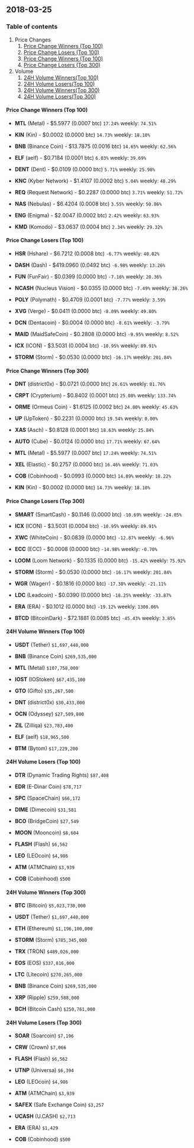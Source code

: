 ## 2018-03-25
### Table of contents
1. Price Changes
	1. [Price Change Winners (Top 100)](#price-change-winners-top-100)
	2. [Price Change Losers (Top 100)](#price-change-losers-top-100)
	1. [Price Change Winners (Top 100)](#price-change-winners-top-300)
	2. [Price Change Losers (Top 300)](#price-change-losers-top-300)
2. Volume
	1. [24H Volume Winners(Top 100)](#24h-volume-winners-top-100)
	2. [24H Volume Losers(Top 100)](#24h-volume-losers-top-100)
	1. [24H Volume Winners(Top 300)](#24h-volume-winners-top-300)
	2. [24H Volume Losers(Top 300)](#24h-volume-losers-top-300)

#### Price Change Winners (Top 100)
* **MTL** (Metal) - $5.5977 (0.0007 btc) `17.24%` weekly: `74.51%`

* **KIN** (Kin) - $0.0002 (0.0000 btc) `14.73%` weekly: `18.10%`

* **BNB** (Binance Coin) - $13.7875 (0.0016 btc) `14.65%` weekly: `62.56%`

* **ELF** (aelf) - $0.7184 (0.0001 btc) `6.03%` weekly: `39.69%`

* **DENT** (Dent) - $0.0109 (0.0000 btc) `5.71%` weekly: `25.98%`

* **KNC** (Kyber Network) - $1.4107 (0.0002 btc) `5.04%` weekly: `48.29%`

* **REQ** (Request Network) - $0.2287 (0.0000 btc) `3.71%` weekly: `51.72%`

* **NAS** (Nebulas) - $6.4204 (0.0008 btc) `3.55%` weekly: `50.86%`

* **ENG** (Enigma) - $2.0047 (0.0002 btc) `2.42%` weekly: `63.93%`

* **KMD** (Komodo) - $3.0637 (0.0004 btc) `2.34%` weekly: `29.32%`


#### Price Change Losers (Top 100)
* **HSR** (Hshare) - $6.7212 (0.0008 btc) `-6.77%` weekly: `40.02%`

* **DASH** (Dash) - $419.0960 (0.0492 btc) `-6.98%` weekly: `13.26%`

* **FUN** (FunFair) - $0.0399 (0.0000 btc) `-7.16%` weekly: `20.36%`

* **NCASH** (Nucleus Vision) - $0.0355 (0.0000 btc) `-7.49%` weekly: `38.26%`

* **POLY** (Polymath) - $0.4709 (0.0001 btc) `-7.77%` weekly: `3.59%`

* **XVG** (Verge) - $0.0411 (0.0000 btc) `-8.09%` weekly: `49.80%`

* **DCN** (Dentacoin) - $0.0004 (0.0000 btc) `-8.61%` weekly: `-3.79%`

* **MAID** (MaidSafeCoin) - $0.2808 (0.0000 btc) `-9.95%` weekly: `8.52%`

* **ICX** (ICON) - $3.5031 (0.0004 btc) `-10.95%` weekly: `89.91%`

* **STORM** (Storm) - $0.0530 (0.0000 btc) `-16.17%` weekly: `201.84%`


#### Price Change Winners (Top 300)
* **DNT** (district0x) - $0.0721 (0.0000 btc) `26.61%` weekly: `81.76%`

* **CRPT** (Crypterium) - $0.8402 (0.0001 btc) `25.08%` weekly: `133.74%`

* **ORME** (Ormeus Coin) - $1.6125 (0.0002 btc) `24.80%` weekly: `45.63%`

* **UP** (UpToken) - $0.2231 (0.0000 btc) `19.54%` weekly: `0.00%`

* **XAS** (Asch) - $0.8128 (0.0001 btc) `18.63%` weekly: `25.84%`

* **AUTO** (Cube) - $0.0124 (0.0000 btc) `17.71%` weekly: `67.64%`

* **MTL** (Metal) - $5.5977 (0.0007 btc) `17.24%` weekly: `74.51%`

* **XEL** (Elastic) - $0.2757 (0.0000 btc) `16.46%` weekly: `71.03%`

* **COB** (Cobinhood) - $0.0993 (0.0000 btc) `14.89%` weekly: `18.22%`

* **KIN** (Kin) - $0.0002 (0.0000 btc) `14.73%` weekly: `18.10%`


#### Price Change Losers (Top 300)
* **SMART** (SmartCash) - $0.1146 (0.0000 btc) `-10.69%` weekly: `-24.05%`

* **ICX** (ICON) - $3.5031 (0.0004 btc) `-10.95%` weekly: `89.91%`

* **XWC** (WhiteCoin) - $0.0839 (0.0000 btc) `-12.87%` weekly: `-6.96%`

* **ECC** (ECC) - $0.0008 (0.0000 btc) `-14.98%` weekly: `-0.70%`

* **LOOM** (Loom Network) - $0.1335 (0.0000 btc) `-15.42%` weekly: `75.92%`

* **STORM** (Storm) - $0.0530 (0.0000 btc) `-16.17%` weekly: `201.84%`

* **WGR** (Wagerr) - $0.1816 (0.0000 btc) `-17.38%` weekly: `-21.11%`

* **LDC** (Leadcoin) - $0.0390 (0.0000 btc) `-18.25%` weekly: `-33.87%`

* **ERA** (ERA) - $0.1012 (0.0000 btc) `-19.12%` weekly: `1300.06%`

* **BTCD** (BitcoinDark) - $72.1881 (0.0085 btc) `-45.43%` weekly: `3.85%`


#### 24H Volume Winners (Top 100)
* **USDT** (Tether) `$1,697,440,000`

* **BNB** (Binance Coin) `$269,535,000`

* **MTL** (Metal) `$107,758,000`

* **IOST** (IOStoken) `$67,435,100`

* **GTO** (Gifto) `$35,267,500`

* **DNT** (district0x) `$30,433,000`

* **OCN** (Odyssey) `$27,509,800`

* **ZIL** (Zilliqa) `$23,783,400`

* **ELF** (aelf) `$18,965,500`

* **BTM** (Bytom) `$17,229,200`


#### 24H Volume Losers (Top 100)
* **DTR** (Dynamic Trading Rights) `$87,408`

* **EDR** (E-Dinar Coin) `$78,717`

* **SPC** (SpaceChain) `$66,172`

* **DIME** (Dimecoin) `$31,581`

* **BCO** (BridgeCoin) `$27,549`

* **MOON** (Mooncoin) `$8,604`

* **FLASH** (Flash) `$6,562`

* **LEO** (LEOcoin) `$4,986`

* **ATM** (ATMChain) `$3,939`

* **COB** (Cobinhood) `$500`


#### 24H Volume Winners (Top 300)
* **BTC** (Bitcoin) `$5,023,730,000`

* **USDT** (Tether) `$1,697,440,000`

* **ETH** (Ethereum) `$1,196,100,000`

* **STORM** (Storm) `$785,345,000`

* **TRX** (TRON) `$489,026,000`

* **EOS** (EOS) `$337,816,000`

* **LTC** (Litecoin) `$270,265,000`

* **BNB** (Binance Coin) `$269,535,000`

* **XRP** (Ripple) `$259,588,000`

* **BCH** (Bitcoin Cash) `$250,761,000`


#### 24H Volume Losers (Top 300)
* **SOAR** (Soarcoin) `$7,196`

* **CRW** (Crown) `$7,066`

* **FLASH** (Flash) `$6,562`

* **UTNP** (Universa) `$6,394`

* **LEO** (LEOcoin) `$4,986`

* **ATM** (ATMChain) `$3,939`

* **SAFEX** (Safe Exchange Coin) `$3,257`

* **UCASH** (U.CASH) `$2,713`

* **ERA** (ERA) `$1,429`

* **COB** (Cobinhood) `$500`

